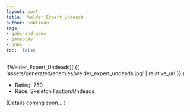 ```yaml
---
layout: post
title:  Welder_Expert_Undeads
author: Goblinou
tags:
- gobs-and-gods
- gameplay
- gobs
toc:  false
---
```


![Welder_Expert_Undeads]( {{ 'assets/generated/enemies/welder_expert_undeads.jpg' | relative_url }} )
- Rating: 750
- Race: Skeleton  Faction:Undeads

(Details coming soon... )
